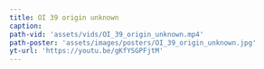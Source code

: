 ```yaml
---
title: OI 39 origin unknown
caption:
path-vid: 'assets/vids/OI_39_origin_unknown.mp4'
path-poster: 'assets/images/posters/OI_39_origin_unknown.jpg'
yt-url: 'https://youtu.be/gKfYSGPFjtM'
---
```


